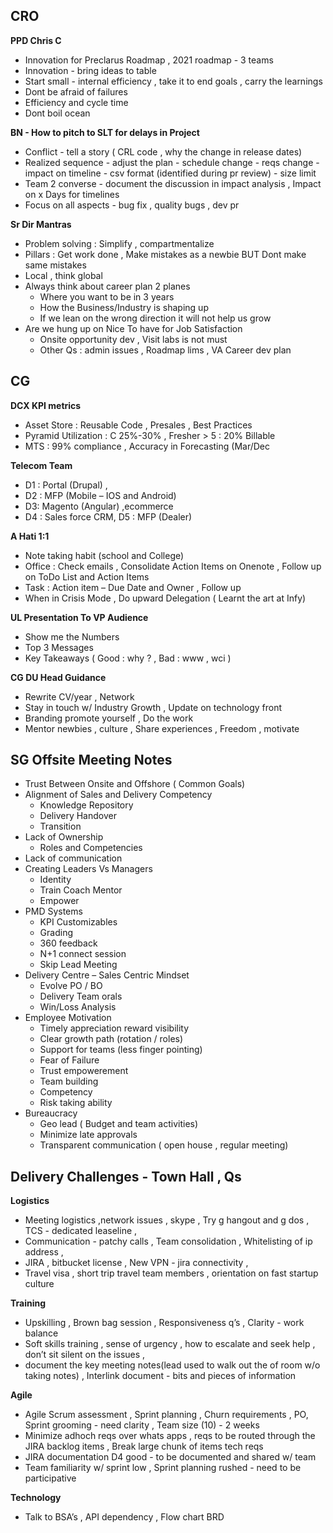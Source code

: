 ## CRO  

**PPD Chris C**
- Innovation for Preclarus Roadmap  , 2021 roadmap - 3 teams
- Innovation - bring ideas to table 
- Start small - internal efficiency , take it to end goals , carry the learnings 
- Dont be afraid  of failures 
- Efficiency and cycle time 
- Dont boil ocean 

**BN - How to pitch to SLT for delays in Project**
- Conflict - tell a story  ( CRL code , why the change in release dates)
- Realized sequence - adjust the plan - schedule change - reqs change - impact on timeline - csv format (identified during pr review) - size limit 
- Team 2 converse - document the discussion in impact analysis , Impact on x Days for timelines 
- Focus on all aspects - bug fix , quality bugs , dev pr 

**Sr Dir Mantras**
- Problem solving : Simplify , compartmentalize  
- Pillars : Get work done , Make mistakes as a newbie BUT Dont make same mistakes
- Local , think global
- Always think about career plan 2 planes 
  - Where you want to be in 3 years
  - How the Business/Industry is shaping up
  - If we lean on the wrong direction it will not help us grow
- Are we hung up on Nice To have for Job Satisfaction
  - Onsite opportunity dev , Visit labs is not must
  - Other Qs : admin issues , Roadmap lims , VA Career dev plan

## CG
**DCX KPI metrics**
- Asset Store : Reusable Code , Presales , Best Practices
- Pyramid Utilization : C 25%-30% , Fresher > 5 : 20% Billable 
- MTS : 99% compliance , Accuracy in Forecasting (Mar/Dec

**Telecom Team** 
- D1 : Portal (Drupal) , 
- D2 : MFP (Mobile – IOS and Android) 
- D3: Magento (Angular) ,ecommerce 
- D4 : Sales force CRM,  D5 : MFP (Dealer) 

**A Hati 1:1**
- Note taking habit (school and College)
- Office : Check emails , Consolidate Action Items on Onenote , Follow up on ToDo List and Action Items 
- Task : Action item – Due Date and Owner , Follow up
- When in Crisis Mode , Do upward Delegation ( Learnt the art at Infy)

**UL Presentation To VP Audience**
- Show me the Numbers
- Top 3 Messages
- Key Takeaways ( Good : why ? , Bad : www , wci )

**CG DU Head Guidance** 
- Rewrite CV/year , Network
- Stay in touch w/ Industry Growth  , Update on technology front 
- Branding promote yourself , Do the work 
- Mentor newbies , culture , Share experiences , Freedom , motivate 

## SG Offsite Meeting Notes
- Trust Between Onsite and Offshore ( Common Goals)
- Alignment of Sales and Delivery Competency 
  - Knowledge Repository 
  - Delivery Handover 
  - Transition
- Lack of Ownership 
  - Roles and Competencies
- Lack of communication
- Creating Leaders Vs Managers 
  - Identity
  - Train Coach Mentor
  - Empower
- PMD Systems 
  - KPI Customizables
  - Grading 
  - 360 feedback 
  - N+1 connect session
  - Skip Lead Meeting
- Delivery Centre – Sales Centric Mindset 
  - Evolve PO / BO 
  - Delivery Team orals 
  - Win/Loss Analysis
- Employee Motivation
  - Timely appreciation reward visibility
  - Clear growth path (rotation / roles)
  - Support for teams (less finger pointing)
  - Fear of Failure
  - Trust empowerement 
  - Team building
  - Competency 
  - Risk taking ability 
- Bureaucracy 
  - Geo lead ( Budget and team activities)
  - Minimize late approvals
  - Transparent communication ( open house , regular meeting)

## Delivery Challenges - Town Hall , Qs

**Logistics**
- Meeting logistics ,network issues , skype , Try g hangout and g dos , TCS - dedicated leaseline , 
- Communication - patchy calls , Team consolidation , Whitelisting of ip address , 
- JIRA , bitbucket license , New VPN - jira connectivity , 
- Travel visa , short trip travel team members , orientation on fast startup culture

**Training** 
- Upskilling , Brown bag session , Responsiveness q’s , Clarity - work balance 
- Soft skills training , sense of urgency , how to escalate and seek help , don’t sit silent on the issues , 
- document the key meeting notes(lead used to walk out the of room w/o taking notes) , Interlink document - bits and pieces of information 

**Agile** 
- Agile  Scrum assessment , Sprint planning , Churn requirements , PO, Sprint grooming - need clarity , Team size (10) - 2 weeks 
- Minimize adhoch reqs over whats apps , reqs to be routed through the JIRA backlog items , Break large chunk of items tech reqs 
- JIRA documentation D4 good - to be documented and shared w/ team 
- Team familiarity w/ sprint low  , Sprint planning rushed - need to be participative 

**Technology**
- Talk to BSA’s , API dependency , Flow chart BRD

 


